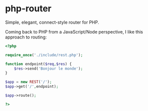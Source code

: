 # php-router
Simple, elegant, connect-style router for PHP.

Coming back to PHP from a JavaScript/Node perspective, I like this approach to routing:

```php
<?php

require_once('./include/rest.php');

function endpoint($req,$res) {
	$res->send('Bonjour le monde');
}

$app = new REST('/');
$app->get('/',endpoint);

$app->route();

?>
```
